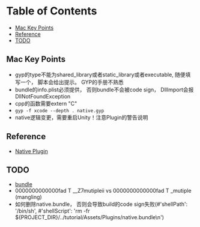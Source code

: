 
Table of Contents
=================

* [Mac Key Points](#mac-key-points)
* [Reference](#reference)
* [TODO](#todo)

Mac Key Points
--------------

* gyp的type不能为shared_library或者static_library或者executable, 随便填写一个， 脚本会给出提示。 GYP的手册不熟悉
* bundle的info.plist必须提供， 否则bundle不会被code sign， DllImport会报DllNotFoundException
* cpp的函数需要extern "C"
* ```gyp -f xcode --depth . native.gyp```
* native逻辑变更，需要重启Unity！注意Plugin的警告说明

Reference
---------

* [Native Plugin](https://docs.unity3d.com/Manual/NativePlugins.html)

TODO
----

* [bundle](https://developer.apple.com/library/archive/documentation/CoreFoundation/Conceptual/CFBundles/Introduction/Introduction.html#//apple_ref/doc/uid/10000123i-CH1-SW1)
* 0000000000000fad T __Z7mutipleii vs 0000000000000fad T _mutiple (mangling)
* 如何删除native.bundle， 否则会导致build的code sign失败(#'shellPath': '/bin/sh',
        #'shellScript': 'rm -fr ${PROJECT_DIR}/../tutorial/Assets/Plugins/native.bundle\n')
